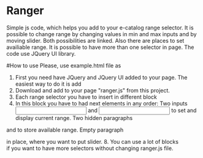 # Ranger
Simple js code, which helps you add to your e-catalog range selector.
It is possible to change range by changing values in min and max inputs and by moving slider.
Both possibilities are linked. Also there are places to set availiable range. It is possible to have more than one selector in page. The code use JQuery UI library.

#How to use
Please, use example.html file as 

1. First you need have JQuery and JQuery UI added to your page. The easiest way to do it is add
    <script src="https://ajax.googleapis.com/ajax/libs/jquery/1.11.1/jquery.min.js"></script>
    <script src=" http://ajax.googleapis.com/ajax/libs/jqueryui/1.11.4/jquery-ui.js"></script>
2. Download and add to your page "ranger.js" from this project.
3. Each range selector you have to insert in different block 
    <div class="ktl-slider-group"></div>
4. In this block you have to had next elements in any order:
 Two inputs 
 <input type="text" class="ktl-input-min"> and <input type="text" class="ktl-input-max"> 
 to set and display current range.
 Two hidden paragraphs 
 <p class="ktl-default-min" hidden></p> and <p class="ktl-default-max" hidden></p> 
 to store available range.
 Empty paragraph 
 <p class="ktl-slider"></p> in place, where you want to put slider.
8. You can use a lot of blocks <div class="ktl-slider-group"></div>  if you want to have more selectors without changing ranger.js file.
 
